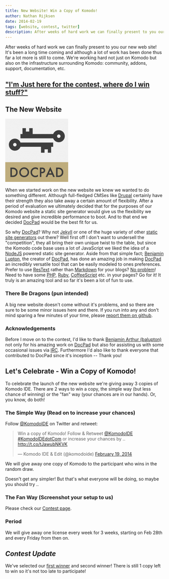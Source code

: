 ```yaml
---
title: New Website! Win a Copy of Komodo!
author: Nathan Rijksen
date: 2014-02-19
tags: [website, contest, twitter]
description: After weeks of hard work we can finally present to you our new web site! It's been a long time coming and although a lot of work has been done thus far a lot more is still to come. We're working hard not just on Komodo but also on the infrastructure surrounding Komodo community, addons, support, documentation, etc.
---
```


After weeks of hard work we can finally present to you our new web site! It's
been a long time coming and although a lot of work has been done thus far a lot
more is still to come. We're working hard not just on Komodo but also on the
infrastructure surrounding Komodo: community, addons, support, documentation, etc.

<h2 class="centered"><a href="#contest">"I'm Just here for the contest, where do I win stuff?"</a></h2>

## The New Website

<a href="http://docpad.org/" target="_blank" class="push-right tooltip"
    title="The new website is entirely powered by DocPad, check them out!">
    <img src="/assets/images/blog/2014-02/docpad.png">
</a>

When we started work on the new website we knew we wanted to do something different.
Although full-fledged CMSes like [Drupal] certainly have their strength they also
take away a certain amount of flexibility. After a period of evaluation we ultimately
decided that for the purposes of our Komodo website a static site generator would
give us the flexibility we desired and give incredible performance to boot. And
to that end we decided [DocPad] would be the best fit for us.

So why [DocPad]? Why not [Jekyll] or one of the huge variety of other [static site generators][generators]
out there? Well first off I don't want to undersell the "competition", they all
bring their own unique twist to the table, but since the Komodo code base uses
a lot of JavaScript we liked the idea of a [NodeJS] powered static site generator. Aside from
that simple fact; [Benjamin Lupton][balupton], the creator of [DocPad], has done an amazing job
in making [DocPad] an incredibly versatile tool that can be easily modeled to ones
preferences. Prefer to use [ResText] rather than [Markdown] for your blogs? [No problem][restextPlugin]!
Need to have some [PHP], [Ruby], [CoffeeScript] etc. in your pages? Go for it! It truly is an
amazing tool and so far it's been a lot of fun to use.

### There Be Dragons (pun intended)

A big new website doesn't come without it's problems, and so there are sure to be
some minor issues here and there. If you run into any and don't mind sparing a few
minutes of your time, please [report them on github][report].

### Acknowledgements

Before I move on to the contest, I'd like to thank [Benjamin Arthur (balupton)][balupton] not only
for his amazing work on [DocPad] but also for assisting us with some occasional issues
via [IRC]. Furthermore I'd also like to thank everyone that contributed
to DocPad since it's inception -- Thank you!

<a name="contest"></a>
## Let's Celebrate - Win a Copy of Komodo!

To celebrate the launch of the new website we're giving away 3 copies of Komodo IDE.
There are 2 ways to win a copy, the simple way (but less chance of winning) or
the "fan" way (your chances are in our hands). Or, you know, do both!

### The Simple Way (Read on to increase your chances)

Follow <a href="http://twitter.com/KomodoIDE">@KomodoIDE</a> on Twitter and retweet:

<blockquote class="twitter-tweet" lang="en"><p>Win a copy of Komodo! Follow &amp; Retweet <a href="https://twitter.com/komodoide">@KomodoIDE</a> <a href="https://twitter.com/search?q=%23KomodoIDEdotCom&amp;src=hash">#KomodoIDEdotCom</a> or increase your chances by .. <a href="http://t.co/tJawubNKVK">http://t.co/tJawubNKVK</a></p>&mdash; Komodo IDE &amp; Edit (@komodoide) <a href="https://twitter.com/komodoide/statuses/436246722856378369">February 19, 2014</a></blockquote>
<script async src="//platform.twitter.com/widgets.js" charset="utf-8"></script>

We will give away one copy of Komodo to the participant who wins in the random draw.

Doesn't get any simpler! But that's what everyone will be doing, so maybe you should try ..

### The Fan Way (Screenshot your setup to us)

Please check our [Contest page].

### Period

We will give away one license every week for 3 weeks, starting on Feb 28th and
every Friday from then on.

## *Contest Update*

We've selected our [first winner] and second winner! There is still 1 copy left to win so it's not
too late to participate!


   [Drupal]: https://drupal.org/ "Drupal - Open Source CMS"
   [DocPad]: http://docpad.org/ "DocPad - Streamlined Web Development"
   [Jekyll]: http://jekyllrb.com/ "Jekyll. Simple, blog-aware, static sites"
   [generators]: http://staticsitegenerators.net/ "Comprehensive list of Static Site Generators"
   [NodeJS]: http://nodejs.org/ "node.js javascript platform"
   [balupton]: http://balupton.com/ "Benjamin Lupton's Website"
   [ResText]: http://docutils.sourceforge.net/docs/ref/rst/restructuredtext.html "reStructuredText Markup Specification"
   [Markdown]: http://daringfireball.net/projects/markdown/ "Markdown Introduction"
   [restextPlugin]: https://github.com/jaredly/docpad-plugin-rst "ResText DocPad Plugin"
   [PHP]: https://github.com/docpad/docpad-plugin-php "PHP plugin for DocPad"
   [Ruby]: https://github.com/docpad/docpad-plugin-ruby "Ruby plugin for DocPad"
   [CoffeeScript]: https://github.com/docpad/docpad-plugin-coffeescript "CoffeeScript plugin for DocPad"
   [IRC]: irc://irc.freenode.net/#docpad "Visit #DocPad on Freenode"
   [report]: https://github.com/Komodo/komodo-website/issues
   [first winner]: /blog/2014-02/contest-winner "Our First Contest Winner"
   [Contest page]: /contest
